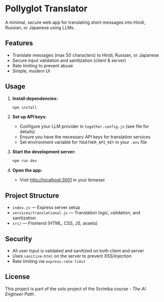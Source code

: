 # Pollyglot Translator

A minimal, secure web app for translating short messages into Hindi, Russian, or Japanese using LLMs.

## Features

- Translate messages (max 50 characters) to Hindi, Russian, or Japanese
- Secure input validation and sanitization (client & server)
- Rate limiting to prevent abuse
- Simple, modern UI

## Usage

1. **Install dependencies:**

   ```zsh
   npm install
   ```

2. **Set up API keys:**
   - Configure your LLM provider in `together.config.js` (see file for details)
   - Ensure you have the necessary API keys for translation services
   - Set environment variable for `TOGETHER_API_KEY` in your `.env` file

3. **Start the development server:**

   ```zsh
   npm run dev
   ```

4. **Open the app:**
   - Visit [http://localhost:3001](http://localhost:3001) in your browser

## Project Structure

- `index.js` — Express server setup
- `services/translational.js` — Translation logic, validation, and sanitization
- `src/` — Frontend (HTML, CSS, JS, assets)

## Security

- All user input is validated and sanitized on both client and server
- Uses `sanitize-html` on the server to prevent XSS/injection
- Rate limiting via `express-rate-limit`

## License

This project is part of the solo project of the Scrimba course - *The AI Engineer Path*.
